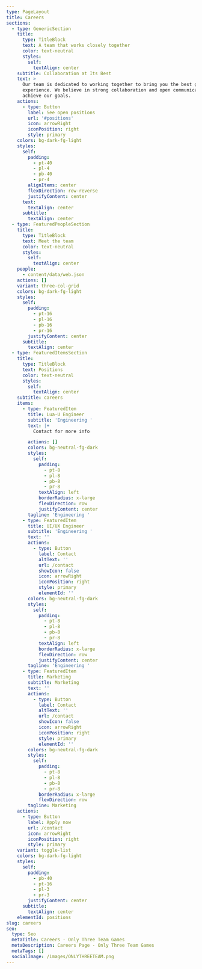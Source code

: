 ```yaml
---
type: PageLayout
title: Careers
sections:
  - type: GenericSection
    title:
      type: TitleBlock
      text: A team that works closely together
      color: text-neutral
      styles:
        self:
          textAlign: center
    subtitle: Collaboration at Its Best
    text: >
      Our team is dedicated to working together to bring you the best gaming
      experience. We believe in strong collaboration and open communication to
      achieve our goals.
    actions:
      - type: Button
        label: See open positions
        url: '#positions'
        icon: arrowRight
        iconPosition: right
        style: primary
    colors: bg-dark-fg-light
    styles:
      self:
        padding:
          - pt-40
          - pl-4
          - pb-40
          - pr-4
        alignItems: center
        flexDirection: row-reverse
        justifyContent: center
      text:
        textAlign: center
      subtitle:
        textAlign: center
  - type: FeaturedPeopleSection
    title:
      type: TitleBlock
      text: Meet the team
      color: text-neutral
      styles:
        self:
          textAlign: center
    people:
      - content/data/web.json
    actions: []
    variant: three-col-grid
    colors: bg-dark-fg-light
    styles:
      self:
        padding:
          - pt-16
          - pl-16
          - pb-16
          - pr-16
        justifyContent: center
      subtitle:
        textAlign: center
  - type: FeaturedItemsSection
    title:
      type: TitleBlock
      text: Positions
      color: text-neutral
      styles:
        self:
          textAlign: center
    subtitle: careers
    items:
      - type: FeaturedItem
        title: Lua-U Engineer
        subtitle: 'Engineering '
        text: |+
          Contact for more info

        actions: []
        colors: bg-neutral-fg-dark
        styles:
          self:
            padding:
              - pt-8
              - pl-8
              - pb-8
              - pr-8
            textAlign: left
            borderRadius: x-large
            flexDirection: row
            justifyContent: center
        tagline: 'Engineering '
      - type: FeaturedItem
        title: UI/UX Engineer
        subtitle: 'Engineering '
        text: ''
        actions:
          - type: Button
            label: Contact
            altText: ''
            url: /contact
            showIcon: false
            icon: arrowRight
            iconPosition: right
            style: primary
            elementId: ''
        colors: bg-neutral-fg-dark
        styles:
          self:
            padding:
              - pt-8
              - pl-8
              - pb-8
              - pr-8
            textAlign: left
            borderRadius: x-large
            flexDirection: row
            justifyContent: center
        tagline: 'Engineering '
      - type: FeaturedItem
        title: Marketing
        subtitle: Marketing
        text: ''
        actions:
          - type: Button
            label: Contact
            altText: ''
            url: /contact
            showIcon: false
            icon: arrowRight
            iconPosition: right
            style: primary
            elementId: ''
        colors: bg-neutral-fg-dark
        styles:
          self:
            padding:
              - pt-8
              - pl-8
              - pb-8
              - pr-8
            borderRadius: x-large
            flexDirection: row
        tagline: Marketing
    actions:
      - type: Button
        label: Apply now
        url: /contact
        icon: arrowRight
        iconPosition: right
        style: primary
    variant: toggle-list
    colors: bg-dark-fg-light
    styles:
      self:
        padding:
          - pb-40
          - pt-16
          - pl-3
          - pr-3
        justifyContent: center
      subtitle:
        textAlign: center
    elementId: positions
slug: careers
seo:
  type: Seo
  metaTitle: Careers - Only Three Team Games
  metaDescription: Careers Page - Only Three Team Games
  metaTags: []
  socialImage: /images/ONLYTHREETEAM.png
---
```

